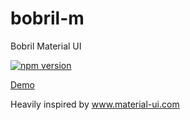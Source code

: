 # bobril-m
Bobril Material UI

[![npm version](https://badge.fury.io/js/bobril-m.svg)](https://badge.fury.io/js/bobril-m)

[Demo](http://bobril.com/bobril-m/)

Heavily inspired by www.material-ui.com
